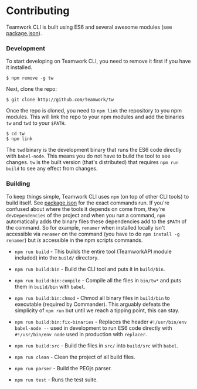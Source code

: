 # Contributing
Teamwork CLI is built using ES6 and several awesome modules (see [package.json][package]).

### Development
To start developing on Teamwork CLI, you need to remove it first if you have it installed.

    $ npm remove -g tw

Next, clone the repo:

    $ git clone http://github.com/Teamwork/tw

Once the repo is cloned, you need to `npm link` the repository to you npm modules. This will link the repo to your npm modules and add the binaries `tw` and `twd` to your `$PATH`.

    $ cd tw
    $ npm link

The `twd` binary is the development binary that runs the ES6 code directly with `babel-node`. This means you do not have to build the tool to see changes. `tw` is the built version (that's distributed) that requires `npm run build` to see any effect from changes.

### Building
To keep things simple, Teamwork CLI uses `npm` (on top of other CLI tools) to build itself. See [package.json][package] for the exact commands run. If you're confused about where the tools it depends on come from, they're `devDependencies` of the project and when you run a command, `npm` automatically adds the binary files these dependencies add to the `$PATH` of the command. So for example, `renamer` when installed locally isn't accessible via `renamer` on the command (you have to do `npm install -g renamer`) but *is* accessible in the npm scripts commands.

* `npm run build` - This builds the entire tool (TeamworkAPI module included) into the `build/` directory.
* `npm run build:bin` - Build the CLI tool and puts it in `build/bin`.
* `npm run build:bin:compile` - Compile all the files in `bin/tw*` and puts them in `build/bin` with `babel`.
* `npm run build:bin:chmod` - Chmod all binary files in `build/bin` to executable (required by Commander). This arguably defeats the simplicity of `npm run` but until we reach a tipping point, this can stay.
* `npm run build:bin:fix-binaries` - Replaces the header `#!/usr/bin/env babel-node --` used in development to run ES6 code directly with `#!/usr/bin/env node` used in production with `replacer`.
* `npm run build:src` - Build the files in `src/` into `build/src` with `babel`.
* `npm run clean` - Clean the project of all build files.
* `npm run parser` - Build the PEGjs parser.
* `npm run test` - Runs the test suite.

  [package]: /package.json